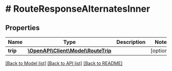 # # RouteResponseAlternatesInner

## Properties

Name | Type | Description | Notes
------------ | ------------- | ------------- | -------------
**trip** | [**\OpenAPI\Client\Model\RouteTrip**](RouteTrip.md) |  | [optional]

[[Back to Model list]](../../README.md#models) [[Back to API list]](../../README.md#endpoints) [[Back to README]](../../README.md)
